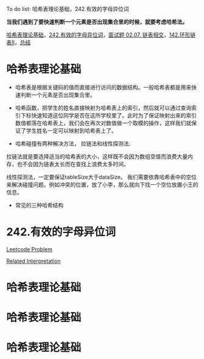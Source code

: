 To do list: 哈希表理论基础，242.有效的字母异位词

**当我们遇到了要快速判断一个元素是否出现集合里的时候，就要考虑哈希法。**

[哈希表理论基础](#01)，[242.有效的字母异位词](#02)，[面试题 02.07. 链表相交](#03)，[142.环形链表II](#04)，[总结](#05)

# <span id="01">哈希表理论基础</span>

- 哈希表是根据关键码的值而直接进行访问的数据结构。一般哈希表都是用来快速判断一个元素是否出现集合里。

- 哈希函数，把学生的姓名直接映射为哈希表上的索引，然后就可以通过查询索引下标快速知道这位同学是否在这所学校里了。此时为了保证映射出来的索引数值都落在哈希表上，我们会在再次对数值做一个取模的操作，这样我们就保证了学生姓名一定可以映射到哈希表上了。

- 哈希碰撞有两种解决方法， 拉链法和线性探测法.

拉链法就是要选择适当的哈希表的大小，这样既不会因为数组空值而浪费大量内存，也不会因为链表太长而在查找上浪费太多时间。

线性探测法，一定要保证tableSize大于dataSize。 我们需要依靠哈希表中的空位来解决碰撞问题。例如冲突的位置，放了小李，那么就向下找一个空位放置小王的信息。

- 常见的三种哈希结构

  

# <span id="02">242.有效的字母异位词</span>

[Leetcode Problem](https://leetcode.cn/problems/valid-anagram/description/)

[Related Interpretation](https://programmercarl.com/0242.%E6%9C%89%E6%95%88%E7%9A%84%E5%AD%97%E6%AF%8D%E5%BC%82%E4%BD%8D%E8%AF%8D.html#%E7%AE%97%E6%B3%95%E5%85%AC%E5%BC%80%E8%AF%BE)

# <span id="03">哈希表理论基础</span>

# <span id="04">哈希表理论基础</span>

# <span id="05">哈希表理论基础</span>
